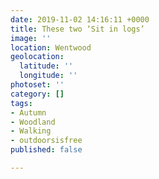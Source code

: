 ```yaml
---
date: 2019-11-02 14:16:11 +0000
title: These two ‘Sit in logs’
image: ''
location: Wentwood
geolocation:
  latitude: ''
  longitude: ''
photoset: ''
category: []
tags:
- Autumn
- Woodland
- Walking
- outdoorsisfree
published: false

---
```

